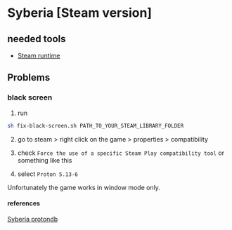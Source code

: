 # Syberia [Steam version]

## needed tools

- [Steam runtime](https://store.steampowered.com/)

## Problems

### black screen

1. run

```bash
sh fix-black-screen.sh PATH_TO_YOUR_STEAM_LIBRARY_FOLDER
```

2. go to steam > right click on the game > properties > compatibility

3. check `Force the use of a specific Steam Play compatibility tool` or something like this

4. select `Proton 5.13-6`

Unfortunately the game works in window mode only.

#### references

[Syberia protondb](https://www.protondb.com/app/46500)